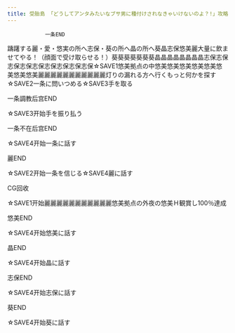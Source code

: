 ```yaml
---
title: 受胎島 「どうしてアンタみたいなブサ男に種付けされなきゃいけないのよ？!」攻略
---
```


                一条END

躊躇する麗・愛・悠実の所へ志保・葵の所へ晶の所へ葵晶志保悠美麗大量に飲ませてやる！（顔面で受け取らせる！）葵葵葵葵葵葵葵晶晶晶晶晶晶晶晶志保志保志保志保志保志保志保志保志保☆SAVE1悠美拠点の中悠美悠美悠美悠美悠美悠美悠美悠美麗麗麗麗麗麗麗麗麗麗麗灯りの漏れる方へ行くもっと何かを探す☆SAVE2一条に問いつめる☆SAVE3手を取る

一条調教后宫END

☆SAVE3开始手を振り払う

一条不在后宫END

☆SAVE4开始一条に話す

麗END

☆SAVE2开始一条を信じる☆SAVE4麗に話す

CG回收

☆SAVE1开始麗麗麗麗麗麗麗麗麗麗麗悠美拠点の外夜の悠美Ｈ観賞し100％達成

悠美END

☆SAVE4开始悠美に話す

晶END

☆SAVE4开始晶に話す

志保END

☆SAVE4开始志保に話す

葵END

☆SAVE4开始葵に話す
              
